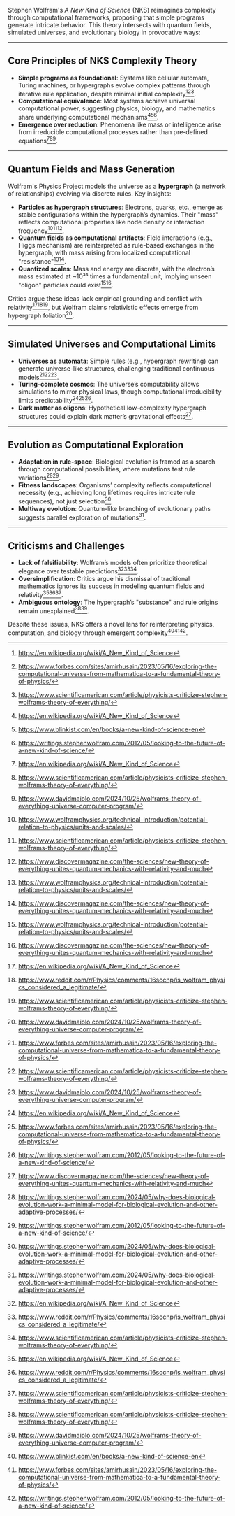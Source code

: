 
Stephen Wolfram's *A New Kind of Science* (NKS) reimagines complexity through computational frameworks, proposing that simple programs generate intricate behavior. This theory intersects with quantum fields, simulated universes, and evolutionary biology in provocative ways:

---

## **Core Principles of NKS Complexity Theory**

- **Simple programs as foundational**: Systems like cellular automata, Turing machines, or hypergraphs evolve complex patterns through iterative rule application, despite minimal initial complexity[^1][^6][^9].
- **Computational equivalence**: Most systems achieve universal computational power, suggesting physics, biology, and mathematics share underlying computational mechanisms[^1][^2][^8].
- **Emergence over reduction**: Phenomena like mass or intelligence arise from irreducible computational processes rather than pre-defined equations[^1][^9][^11].

---

## **Quantum Fields and Mass Generation**

Wolfram's Physics Project models the universe as a **hypergraph** (a network of relationships) evolving via discrete rules. Key insights:

- **Particles as hypergraph structures**: Electrons, quarks, etc., emerge as stable configurations within the hypergraph’s dynamics. Their "mass" reflects computational properties like node density or interaction frequency[^5][^9][^10].
- **Quantum fields as computational artifacts**: Field interactions (e.g., Higgs mechanism) are reinterpreted as rule-based exchanges in the hypergraph, with mass arising from localized computational "resistance"[^5][^10].
- **Quantized scales**: Mass and energy are discrete, with the electron’s mass estimated at ~10³⁶ times a fundamental unit, implying unseen "oligon" particles could exist[^5][^10].

Critics argue these ideas lack empirical grounding and conflict with relativity[^1][^4][^9], but Wolfram claims relativistic effects emerge from hypergraph foliation[^11].

---

## **Simulated Universes and Computational Limits**

- **Universes as automata**: Simple rules (e.g., hypergraph rewriting) can generate universe-like structures, challenging traditional continuous models[^6][^9][^11].
- **Turing-complete cosmos**: The universe’s computability allows simulations to mirror physical laws, though computational irreducibility limits predictability[^1][^6][^8].
- **Dark matter as oligons**: Hypothetical low-complexity hypergraph structures could explain dark matter’s gravitational effects[^10].

---

## **Evolution as Computational Exploration**

- **Adaptation in rule-space**: Biological evolution is framed as a search through computational possibilities, where mutations test rule variations[^7][^8].
- **Fitness landscapes**: Organisms’ complexity reflects computational necessity (e.g., achieving long lifetimes requires intricate rule sequences), not just selection[^7].
- **Multiway evolution**: Quantum-like branching of evolutionary paths suggests parallel exploration of mutations[^7].

---

## **Criticisms and Challenges**

- **Lack of falsifiability**: Wolfram’s models often prioritize theoretical elegance over testable predictions[^1][^4][^9].
- **Oversimplification**: Critics argue his dismissal of traditional mathematics ignores its success in modeling quantum fields and relativity[^1][^4][^9].
- **Ambiguous ontology**: The hypergraph’s "substance" and rule origins remain unexplained[^9][^11].

Despite these issues, NKS offers a novel lens for reinterpreting physics, computation, and biology through emergent complexity[^2][^6][^8].



[^1]: https://en.wikipedia.org/wiki/A_New_Kind_of_Science

[^2]: https://www.blinkist.com/en/books/a-new-kind-of-science-en

[^3]: https://serendipstudio.org/local/scisoc/emergence/DBergerNKS.pdf

[^4]: https://www.reddit.com/r/Physics/comments/16socnp/is_wolfram_physics_considered_a_legitimate/

[^5]: https://www.wolframphysics.org/technical-introduction/potential-relation-to-physics/units-and-scales/

[^6]: https://www.forbes.com/sites/amirhusain/2023/05/16/exploring-the-computational-universe-from-mathematica-to-a-fundamental-theory-of-physics/

[^7]: https://writings.stephenwolfram.com/2024/05/why-does-biological-evolution-work-a-minimal-model-for-biological-evolution-and-other-adaptive-processes/

[^8]: https://writings.stephenwolfram.com/2012/05/looking-to-the-future-of-a-new-kind-of-science/

[^9]: https://www.scientificamerican.com/article/physicists-criticize-stephen-wolframs-theory-of-everything/

[^10]: https://www.discovermagazine.com/the-sciences/new-theory-of-everything-unites-quantum-mechanics-with-relativity-and-much

[^11]: https://www.davidmaiolo.com/2024/10/25/wolframs-theory-of-everything-universe-computer-program/

[^12]: https://www.stephenwolfram.com/media/study-complexity/

[^13]: https://www.wolframscience.com/nks/notes-12-8--computational-complexity-theory/

[^14]: https://writings.stephenwolfram.com/2021/09/charting-a-course-for-complexity-metamodeling-ruliology-and-more/

[^15]: https://writings.stephenwolfram.com/2017/05/a-new-kind-of-science-a-15-year-view/

[^16]: https://writings.stephenwolfram.com/2020/04/finally-we-may-have-a-path-to-the-fundamental-theory-of-physics-and-its-beautiful/

[^17]: https://writings.stephenwolfram.com/2022/05/the-making-of-a-new-kind-of-science/

[^18]: https://www.reddit.com/r/PantheonShow/comments/1h7j87d/stephen_wolframs_a_new_kind_of_science_and_the/

[^19]: https://www.stephenwolfram.com/media/cosmic-computer-new-philosophy-explain-universe/

[^20]: https://physics.stackexchange.com/questions/4200/is-stephen-wolframs-nks-an-attempt-to-explain-the-universe-with-cellular-autom

[^21]: https://www.youtube.com/watch?v=zBJf7R71rOo

[^22]: https://arxiv.org/pdf/hep-th/0408228.pdf

[^23]: https://content.wolfram.com/sites/13/2020/07/29-2-2.pdf

[^24]: https://www.physics.umd.edu/grt/taj/624b/WeigandQFT.pdf

[^25]: https://news.mit.edu/2014/universe-in-a-cube-0507

[^26]: https://www.wolfram.com/wolfram-science/

[^27]: https://physicsworld.com/a/exploring-the-computational-universe-with-stephen-wolfram/

[^28]: https://www.youtube.com/watch?v=p3o4DMfjqFk

[^29]: https://en.wikipedia.org/wiki/NK_model

